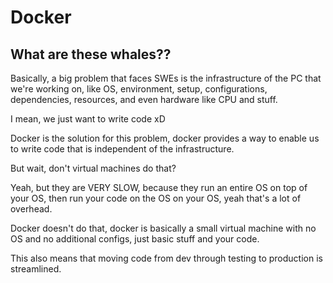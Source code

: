 # Docker

## What are these whales??
Basically, a big problem that faces SWEs is the infrastructure of the PC that we're working on, like OS, environment, setup, configurations, dependencies, resources, and even hardware like CPU and stuff.

I mean, we just want to write code xD

Docker is the solution for this problem, docker provides a way to enable us to write code that is independent of the infrastructure.

But wait, don't virtual machines do that?

Yeah, but they are VERY SLOW, because they run an entire OS on top of your OS, then run your code on the OS on your OS, yeah that's a lot of overhead.

Docker doesn't do that, docker is basically a small virtual machine with no OS and no additional configs, just basic stuff and your code.

This also means that moving code from dev through testing to production is streamlined.

